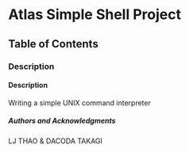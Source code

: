 <h1>Atlas Simple Shell Project</h1>

<h2>Table of Contents</h2>

<h3>Description</h3>


<h4>Description</h4>
Writing a simple UNIX command interpreter

<h5>Authors and Acknowledgments</h5>
LJ THAO & DACODA TAKAGI
